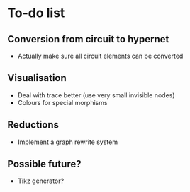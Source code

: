 # To-do list

## Conversion from circuit to hypernet

* Actually make sure all circuit elements can be converted

## Visualisation

* Deal with trace better (use very small invisible nodes)
* Colours for special morphisms

## Reductions

* Implement a graph rewrite system

## Possible future?

* Tikz generator?
